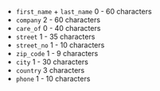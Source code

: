 * ```first_name``` + ```last_name``` 0 - 60 characters
* ```company``` 2 - 60 characters
* ```care_of``` 0 - 40 characters
* ```street``` 1 - 35 characters
* ```street_no``` 1 - 10 characters
* ```zip_code``` 1 - 9 characters
* ```city``` 1 - 30 characters
* ```country``` 3 characters
* ```phone``` 1 - 10 characters
